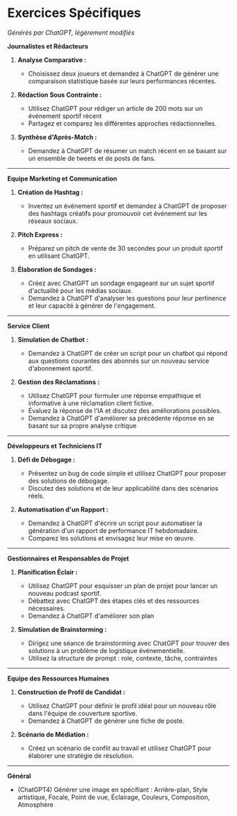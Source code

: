 # Exercices Spécifiques
*Générés par ChatGPT, légèrement modifiés*

**Journalistes et Rédacteurs**

1. **Analyse Comparative :** 
   - Choisissez deux joueurs et demandez à ChatGPT de générer une comparaison statistique basée sur leurs performances récentes.

2. **Rédaction Sous Contrainte :** 
   - Utilisez ChatGPT pour rédiger un article de 200 mots sur un événement sportif récent
   - Partagez et comparez les différentes approches rédactionnelles.

3. **Synthèse d'Après-Match :**
   - Demandez à ChatGPT de résumer un match récent en se basant sur un ensemble de tweets et de posts de fans.
   

---

**Equipe Marketing et Communication**

1. **Création de Hashtag :** 
   - Inventez un événement sportif et demandez à ChatGPT de proposer des hashtags créatifs pour promouvoir cet événement sur les réseaux sociaux.

2. **Pitch Express :** 
   - Préparez un pitch de vente de 30 secondes pour un produit sportif en utilisant ChatGPT.
   

3. **Élaboration de Sondages :**
   - Créez avec ChatGPT un sondage engageant sur un sujet sportif d'actualité pour les médias sociaux.
   - Demandez à ChatGPT d'analyser les questions pour leur pertinence et leur capacité à générer de l'engagement.

---

**Service Client**

1. **Simulation de Chatbot :** 
   - Demandez à ChatGPT de créer un script pour un chatbot qui répond aux questions courantes des abonnés sur un nouveau service d'abonnement sportif.

2. **Gestion des Réclamations :**
   - Utilisez ChatGPT pour formuler une réponse empathique et informative à une réclamation client fictive.
   - Évaluez la réponse de l'IA et discutez des améliorations possibles.
   - Demandez à ChatGPT d'améliorer sa précédente réponse en se basant sur sa propre analyse critique

---

**Développeurs et Techniciens IT**

1. **Défi de Débogage :** 
   - Présentez un bug de code simple et utilisez ChatGPT pour proposer des solutions de débogage.
   - Discutez des solutions et de leur applicabilité dans des scénarios réels.

2. **Automatisation d'un Rapport :** 
   - Demandez à ChatGPT d'écrire un script pour automatiser la génération d'un rapport de performance IT hebdomadaire.
   - Comparez les solutions et envisagez leur mise en œuvre.

---

**Gestionnaires et Responsables de Projet**

1. **Planification Éclair :** 
   - Utilisez ChatGPT pour esquisser un plan de projet pour lancer un nouveau podcast sportif.
   - Débattez avec ChatGPT des étapes clés et des ressources nécessaires.
   - Demandez à ChatGPT d'améliorer son plan

2. **Simulation de Brainstorming :**
   - Dirigez une séance de brainstorming avec ChatGPT pour trouver des solutions à un problème de logistique événementielle.
   - Utilisez la structure de prompt : role, contexte, tâche, contraintes

---

**Equipe des Ressources Humaines**

1. **Construction de Profil de Candidat :** 
   - Utilisez ChatGPT pour définir le profil idéal pour un nouveau rôle dans l'équipe de couverture sportive.
   - Demandez à ChatGPT de générer une fiche de poste.

2. **Scénario de Médiation :**
   - Créez un scénario de conflit au travail et utilisez ChatGPT pour élaborer une stratégie de résolution.

---

**Général**
- (ChatGPT4) Générer une image en spécifiant : Arrière-plan, Style artistique, Focale, Point de vue, Éclairage, Couleurs, Composition, Atmosphère
